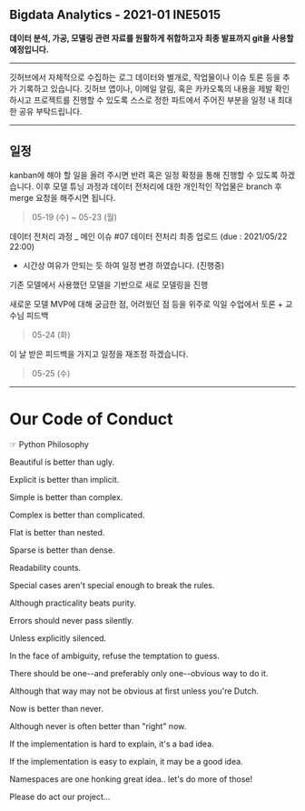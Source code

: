 ## Bigdata Analytics - 2021-01 INE5015

**데이터 분석, 가공, 모델링 관련 자료를 원활하게 취합하고자 최종 발표까지 git을 사용할 예정입니다.**

---

깃허브에서 자체적으로 수집하는 로그 데이터와 별개로, 작업물이나 이슈 토론 등을 추가 기록하고 있습니다.
깃허브 앱이나, 이메일 알림, 혹은 카카오톡의 내용을 제발 확인하시고 프로젝트를 진행할 수 있도록
스스로 정한 파트에서 주어진 부분을 일정 내 최대한 공유 부탁드립니다.

---

## 일정
kanban에 해야 할 일을 올려 주시면 반려 혹은 일정 확정을 통해 진행할 수 있도록 하겠습니다.
이후 모델 튜닝 과정과 데이터 전처리에 대한 개인적인 작업물은 branch 후 merge 요청을 해주시면 됩니다.

> 05-19 (수) ~ 05-23 (월)

데이터 전처리 과정 _ 메인 이슈 #07
데이터 전처리 최종 업로드 (due : 2021/05/22 22:00)
* 시간상 여유가 안되는 듯 하여 일정 변경 하였습니다.
(진행중)

기존 모델에서 사용했던 모델을 기반으로 새로 모델링을 진행

새로운 모델 MVP에 대해 궁금한 점, 어려웠던 점 등을 위주로
익일 수업에서 토론 + 교수님 피드백

> 05-24 (화)

이 날 받은 피드백을 가지고 일정을 재조정 하겠습니다.

> 05-25 (수)

---

# Our Code of Conduct

☞ Python Philosophy

Beautiful is better than ugly.

Explicit is better than implicit.

Simple is better than complex.

Complex is better than complicated.

Flat is better than nested.

Sparse is better than dense.

Readability counts.

Special cases aren't special enough to break the rules.

Although practicality beats purity.

Errors should never pass silently.

Unless explicitly silenced.

In the face of ambiguity, refuse the temptation to guess.

There should be one--and preferably only one--obvious way to do it.

Although that way may not be obvious at first unless you're Dutch.

Now is better than never.

Although never is often better than "right" now.

If the implementation is hard to explain, it's a bad idea.

If the implementation is easy to explain, it may be a good idea.

Namespaces are one honking great idea.. let's do more of those!

Please do act our project...

